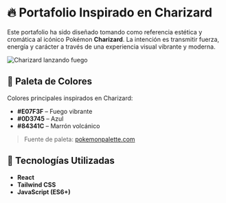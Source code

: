 # 🔥 Portafolio Inspirado en Charizard

Este portafolio ha sido diseñado tomando como referencia estética y cromática al icónico Pokémon **Charizard**. La intención es transmitir fuerza, energía y carácter a través de una experiencia visual vibrante y moderna.

![Charizard lanzando fuego](https://media.tenor.com/images/1f2f3e4e5f6a7b8c9d0e1f2a3b4c5d6e/tenor.gif)

## 🎨 Paleta de Colores


Colores principales inspirados en Charizard:

- **#E07F3F** – Fuego vibrante
- **#0D3745** – Azul 
- **#84341C** – Marrón volcánico

> Fuente de paleta: [pokemonpalette.com](https://www.pokemonpalette.com/)

## 🧠 Tecnologías Utilizadas

- **React**  
- **Tailwind CSS**  
- **JavaScript (ES6+)**


